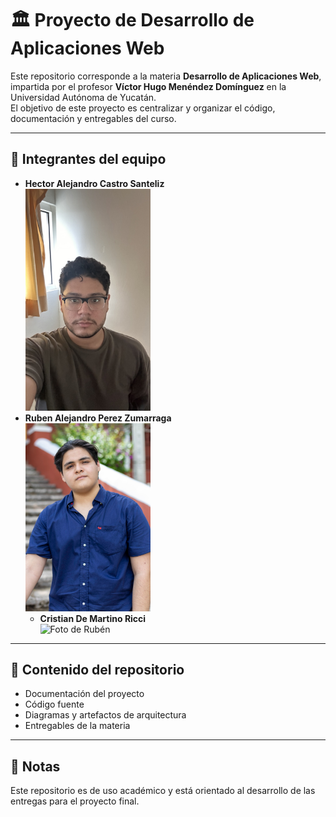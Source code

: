 # 🏛️ Proyecto de Desarrollo de Aplicaciones Web

Este repositorio corresponde a la materia **Desarrollo de Aplicaciones Web**, impartida por el profesor **Víctor Hugo Menéndez Domínguez** en la Universidad Autónoma de Yucatán.  
El objetivo de este proyecto es centralizar y organizar el código, documentación y entregables del curso.

---

## 👥 Integrantes del equipo
- **Hector Alejandro Castro Santeliz**
  <br><img src="Assets/Img/IMG_6630.jpg" alt="Foto de Héctor" width="200"/>
- **Ruben Alejandro Perez Zumarraga**
  <br><img src="Assets/Img/ImagenRuben.jpg" alt="Foto de Rubén" width="200"/>
  - **Cristian De Martino Ricci**
  <br><img src="Assets/Img/icon.jpg" alt="Foto de Rubén" width="200"/>

---

## 📂 Contenido del repositorio
- Documentación del proyecto
- Código fuente
- Diagramas y artefactos de arquitectura
- Entregables de la materia

---

## 📌 Notas
Este repositorio es de uso académico y está orientado al desarrollo de las entregas para el proyecto final.
